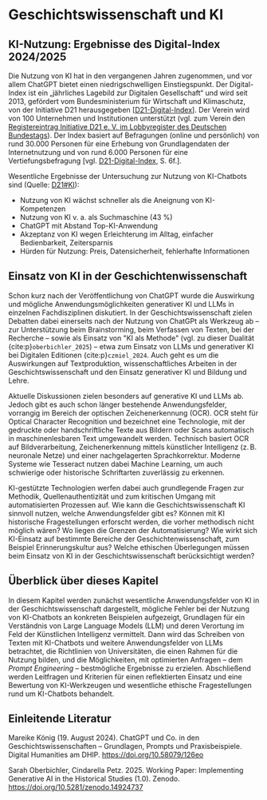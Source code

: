 # Geschichtswissenschaft und KI

## KI-Nutzung: Ergebnisse des Digital-Index 2024/2025

Die Nutzung von KI hat in den vergangenen Jahren zugenommen, und vor allem ChatGPT bietet einen niedrigschwelligen Einstiegspunkt.
Der Digital-Index ist ein „jährliches Lagebild zur Digitalen Gesellschaft“ und wird seit 2013, gefördert vom Bundesministerium für Wirtschaft und Klimaschutz, von der Initiative D21 herausgegeben [[D21-Digital-Index](https://initiatived21.de/publikationen/d21-digital-index/2024-25)].
Der Verein wird von 100 Unternehmen und Institutionen unterstützt (vgl. zum Verein den [Registereintrag Initiative D21 e. V. im Lobbyregister des Deutschen Bundestags](https://www.lobbyregister.bundestag.de/suche/R003404/31867)).
Der Index basiert auf Befragungen (online und persönlich) von rund 30.000 Personen für eine Erhebung von Grundlagendaten der Internetnutzung und von rund 6.000 Personen für eine Vertiefungsbefragung [vgl. [D21-Digital-Index](https://initiatived21.de/publikationen/d21-digital-index/2024-25), S. 6f.].

Wesentliche Ergebnisse der Untersuchung zur Nutzung von KI-Chatbots sind (Quelle: [D21#KI](https://initiatived21.de/publikationen/d21-digital-index/2024-25#KI )):
- Nutzung von KI wächst schneller als die Aneignung von KI-Kompetenzen
- Nutzung von KI v. a. als Suchmaschine (43 %)
- ChatGPT mit Abstand Top-KI-Anwendung
- Akzeptanz von KI wegen Erleichterung im Alltag, einfacher Bedienbarkeit, Zeitersparnis
- Hürden für Nutzung: Preis, Datensicherheit, fehlerhafte Informationen

## Einsatz von KI in der Geschichtenwissenschaft

Schon kurz nach der Veröffentlichung von ChatGPT wurde die Auswirkung und mögliche Anwendungsmöglichkeiten generativer KI und LLMs in einzelnen Fachdisziplinen diskutiert. 
In der Geschichtswissenschaft zielen Debatten dabei einerseits nach der Nutzung von ChatGPt als Werkzeug ab – zur Unterstützung beim Brainstorming, beim Verfassen von Texten, bei der Recherche – sowie als Einsatz von "KI als Methode" (vgl. zu dieser Dualität {cite:p}`oberbichler_2025`) – etwa zum Einsatz von LLMs und generativer KI bei Digitalen Editionen {cite:p}`czmiel_2024`. Auch geht es um die Auswirkungen auf Textproduktion, wissenschaftliches Arbeiten in der Geschichtswissenschaft und den Einsatz generativer KI und Bildung und Lehre.

Aktuelle Diskussionen zielen besonders auf generative KI und LLMs ab. Jedoch gibt es auch schon länger bestehende Anwendungsfelder, vorrangig im Bereich der optischen Zeichenerkennung (OCR).
OCR steht für Optical Character Recognition und bezeichnet eine Technologie, mit der gedruckte oder handschriftliche Texte aus Bildern oder Scans automatisch in maschinenlesbaren Text umgewandelt werden. Technisch basiert OCR auf Bildverarbeitung, Zeichenerkennung mittels künstlicher Intelligenz (z. B. neuronale Netze) und einer nachgelagerten Sprachkorrektur. Moderne Systeme wie Tesseract nutzen dabei Machine Learning, um auch schwierige oder historische Schriftarten zuverlässig zu erkennen.

KI-gestützte Technologien werfen dabei auch grundlegende Fragen zur Methodik, Quellenauthentizität und zum kritischen Umgang mit automatisierten Prozessen auf. Wie kann die Geschichtswissenschaft KI sinnvoll nutzen, welche Anwendungsfelder gibt es? Können mit KI historische Fragestellungen erforscht werden, die vorher methodisch nicht möglich wären? Wo liegen die Grenzen der Automatisierung? Wie wirkt sich KI-Einsatz auf bestimmte Bereiche der Geschichtenwissenschaft, zum Beispiel Erinnerungskultur aus? Welche ethischen Überlegungen müssen beim Einsatz von KI in der Geschichtswissenschaft berücksichtigt werden?


## Überblick über dieses Kapitel

In diesem Kapitel werden zunächst wesentliche Anwendungsfelder von KI in der Geschichtswissenschaft dargestellt, mögliche Fehler bei der Nutzung von KI-Chatbots an konkreten Beispielen aufgezeigt, Grundlagen für ein Verständnis von Large Language Models (LLM) und deren Verortung im Feld der Künstlichen Intelligenz vermittelt.
Dann wird das Schreiben von Texten mit KI-Chatbots und weitere Anwendungsfelder von LLMs betrachtet, die Richtlinien von Universitäten, die einen Rahmen für die Nutzung bilden, und die Möglichkeiten, mit optimierten Anfragen – dem *Prompt Engineering* – bestmögliche Ergebnisse zu erzielen. 
Abschließend werden Leitfragen und Kriterien für einen reflektierten Einsatz und eine Bewertung von KI-Werkzeugen und wesentliche ethische Fragestellungen rund um KI-Chatbots behandelt.

## Einleitende Literatur

Mareike König (19. August 2024). ChatGPT und Co. in den Geschichtswissenschaften – Grundlagen, Prompts und Praxisbeispiele. Digital Humanities am DHIP. https://doi.org/10.58079/126eo

Sarah Oberbichler, Cindarella Petz. 2025. Working Paper: Implementing Generative AI in the Historical Studies (1.0). Zenodo. https://doi.org/10.5281/zenodo.14924737